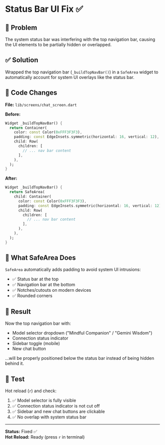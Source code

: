 # Status Bar UI Fix ✅

## 🐛 Problem

The system status bar was interfering with the top navigation bar, causing the UI elements to be partially hidden or overlapped.

## ✅ Solution

Wrapped the top navigation bar (`_buildTopNavBar()`) in a `SafeArea` widget to automatically account for system UI overlays like the status bar.

## 🔧 Code Changes

**File:** `lib/screens/chat_screen.dart`

**Before:**
```dart
Widget _buildTopNavBar() {
  return Container(
    color: const Color(0xFFF3F3F3),
    padding: const EdgeInsets.symmetric(horizontal: 16, vertical: 12),
    child: Row(
      children: [
        // ... nav bar content
      ],
    ),
  );
}
```

**After:**
```dart
Widget _buildTopNavBar() {
  return SafeArea(
    child: Container(
      color: const Color(0xFFF3F3F3),
      padding: const EdgeInsets.symmetric(horizontal: 16, vertical: 12),
      child: Row(
        children: [
          // ... nav bar content
        ],
      ),
    ),
  );
}
```

## 📱 What SafeArea Does

`SafeArea` automatically adds padding to avoid system UI intrusions:
- ✅ Status bar at the top
- ✅ Navigation bar at the bottom
- ✅ Notches/cutouts on modern devices
- ✅ Rounded corners

## 🎯 Result

Now the top navigation bar with:
- Model selector dropdown ("Mindful Companion" / "Gemini Wisdom")
- Connection status indicator
- Sidebar toggle (mobile)
- New chat button

...will be properly positioned below the status bar instead of being hidden behind it.

## 🧪 Test

Hot reload (`r`) and check:
1. ✅ Model selector is fully visible
2. ✅ Connection status indicator is not cut off
3. ✅ Sidebar and new chat buttons are clickable
4. ✅ No overlap with system status bar

---

**Status:** Fixed ✅  
**Hot Reload:** Ready (press `r` in terminal)
